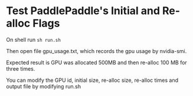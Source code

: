 # Test PaddlePaddle's Initial and Re-alloc Flags

On shell run `sh run.sh`

Then open file gpu_usage.txt, which records the gpu usage by nvidia-smi.

Expected result is GPU was allocated 500MB and then re-alloc 100 MB for three times.

You can modify the GPU id, initial size, re-alloc size, re-alloc times  and output file by modifying run.sh

